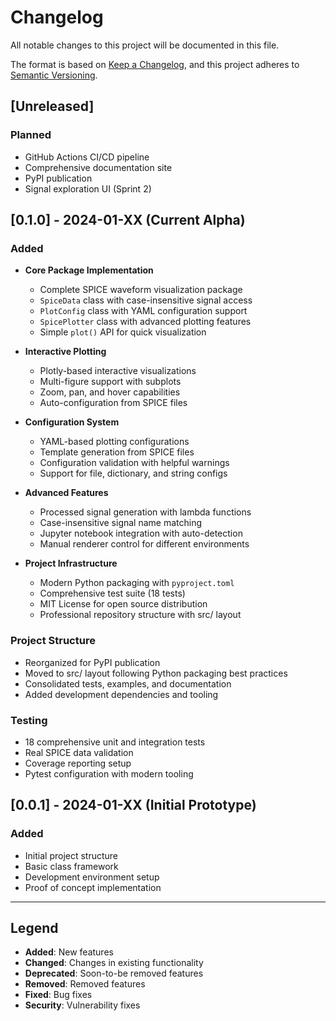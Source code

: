 # Changelog

All notable changes to this project will be documented in this file.

The format is based on [Keep a Changelog](https://keepachangelog.com/en/1.0.0/),
and this project adheres to [Semantic Versioning](https://semver.org/spec/v2.0.0.html).

## [Unreleased]

### Planned
- GitHub Actions CI/CD pipeline
- Comprehensive documentation site
- PyPI publication
- Signal exploration UI (Sprint 2)

## [0.1.0] - 2024-01-XX (Current Alpha)

### Added
- **Core Package Implementation**
  - Complete SPICE waveform visualization package
  - `SpiceData` class with case-insensitive signal access
  - `PlotConfig` class with YAML configuration support
  - `SpicePlotter` class with advanced plotting features
  - Simple `plot()` API for quick visualization

- **Interactive Plotting**
  - Plotly-based interactive visualizations
  - Multi-figure support with subplots
  - Zoom, pan, and hover capabilities
  - Auto-configuration from SPICE files

- **Configuration System**
  - YAML-based plotting configurations
  - Template generation from SPICE files
  - Configuration validation with helpful warnings
  - Support for file, dictionary, and string configs

- **Advanced Features**
  - Processed signal generation with lambda functions
  - Case-insensitive signal name matching
  - Jupyter notebook integration with auto-detection
  - Manual renderer control for different environments

- **Project Infrastructure**
  - Modern Python packaging with `pyproject.toml`
  - Comprehensive test suite (18 tests)
  - MIT License for open source distribution
  - Professional repository structure with src/ layout

### Project Structure
- Reorganized for PyPI publication
- Moved to src/ layout following Python packaging best practices
- Consolidated tests, examples, and documentation
- Added development dependencies and tooling

### Testing
- 18 comprehensive unit and integration tests
- Real SPICE data validation
- Coverage reporting setup
- Pytest configuration with modern tooling

## [0.0.1] - 2024-01-XX (Initial Prototype)

### Added
- Initial project structure
- Basic class framework
- Development environment setup
- Proof of concept implementation

---

## Legend

- **Added**: New features
- **Changed**: Changes in existing functionality  
- **Deprecated**: Soon-to-be removed features
- **Removed**: Removed features
- **Fixed**: Bug fixes
- **Security**: Vulnerability fixes 